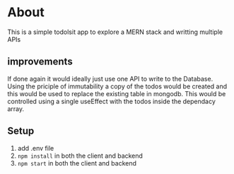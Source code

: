 # About

This is a simple todolsit app to explore a MERN stack and writting multiple APIs

## improvements

If done again it would ideally just use one API to write to the Database. Using the priciple of immutability a copy of the todos would be created and this would be used to replace the existing table in mongodb. This would be controlled using a single useEffect with the todos inside the dependacy array.

## Setup

1. add .env file
2. `npm install` in both the client and backend
3. `npm start` in both the client and backend
